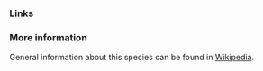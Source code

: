 ### Links
### More information
General information about this species can be found in [Wikipedia](http://wikipedia.org/wiki/Sorghum_bicolor).
